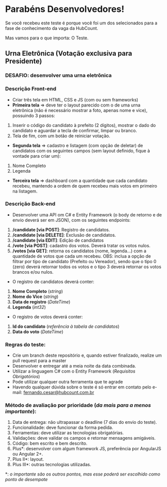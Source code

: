 # Parabéns Desenvolvedores!

Se você recebeu este teste é porque você foi um dos selecionados para a fase de conhecimento da vaga da HubCount.

Mas vamos para o que importa: O Teste.

## Urna Eletrônica (Votação exclusiva para Presidente)

### DESAFIO: desenvolver uma urna eletrônica

### Descrição Front-end 

 - Criar três tela em HTML, CSS e JS (com ou sem frameworks)
 - **Primeira tela** => deve ter o layout parecido com o de uma urna eletrônica (não é necessário mostrar a foto, apenas nome e vice), possuindo 3 passos:
  1. Inserir o código do candidato à prefeito (2 dígitos), mostrar o dado do candidato e aguardar a tecla de confirmar, limpar ou branco.
  2. Tela de fim, com um botão de reiniciar votação.
 - **Segunda tela** => cadastro e listagem (com opção de deletar) de candidatos com os seguintes campos (sem layout definido, fique à vontade para criar um):
  1. Nome Completo
  2. Legenda
 - **Terceira tela** => dashboard com a quantidade que cada candidato recebeu, mantendo a ordem de quem recebeu mais votos em primeiro na listagem.
  
### Descrição Back-end

 - Desenvolver uma API om C# e Entity Framework (o body de retorno e de envio deverá ser em JSON), com os seguintes endpoints:
 
 1. **/candidate [via POST]**: Registro de candidatos.
 2. **/candidate  [via DELETE]**: Exclusão de candidatos.
 3. **/candidate [via EDIT]**: Edição de candidatos
 4. **/vote [via POST]**: cadastro dos votos. Deverá tratar os votos nulos.
 5. **/votes [via GET]**: retorna os  candidatos (nome, legenda...) com a quantidade de votos que cada um recebeu. OBS: inclua a opção de filtrar por tipo de candidato (Prefeito ou Vereador), sendo que o tipo 0 (zero) deverá retornar todos os votos e o tipo 3 deverá retornar os votos brancos e/ou nulos.
 
 - O registro de candidatos deverá conter:
 1. **Nome Completo** (_string_)
 2. **Nome do Vice** (_string_)
 3. **Data de registro** (_DateTime_)
 4. **Legenda** (_int32_)
 
 - O registro de votos deverá conter:
 1. **Id do candidato** (_referência à tabela de candidatos_)
 2. **Data do voto** (_DateTime_)

### Regras do teste:

- Crie um branch deste repositório e, quando estiver finalizado, realize um pull request para a master
- Desenvolver e entregar até a meia noite da data combinada.
- Utilizar a linguagem C# com o Entity Framework (_Requisitos Obrigatórios_)
- Pode utilizar qualquer outra ferramenta que te agrade
- Havendo qualquer dúvida sobre o teste é só entrar em contato pelo e-mail: fernando.cesar@hubcount.com.br

### Método de avaliação por prioridade (_da mais para a menos importante_):

1. Data de entrega: não ultrapassar o deadline (7 dias do envio do teste).
2. Funcionalidade: deve funcionar da forma pedida.
3. Ferramentas: deve utilizar as tecnologias obrigatórias.
4. Validações: deve validar os campos e retornar mensagens amigáveis.
5. Código: bem escrito e bem descrito.
6. Plus*: desenvolver com algum framework JS, preferência por AngularJS ou Angular 2+.
7. Plus II*: layout.
8. Plus III*: outras tecnologias utilizadas.

\*: _o importante são os outros pontos, mas esse poderá ser escolhido como ponto de desempate_
